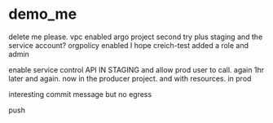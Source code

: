 # demo_me
delete me please. vpc enabled argo project second try plus staging and the service account? orgpolicy enabled I hope creich-test added a role and admin

enable service control API IN STAGING and allow prod user to call. again 1hr later and again. now in the producer project. and with resources. in prod

interesting commit message but no egress

push
